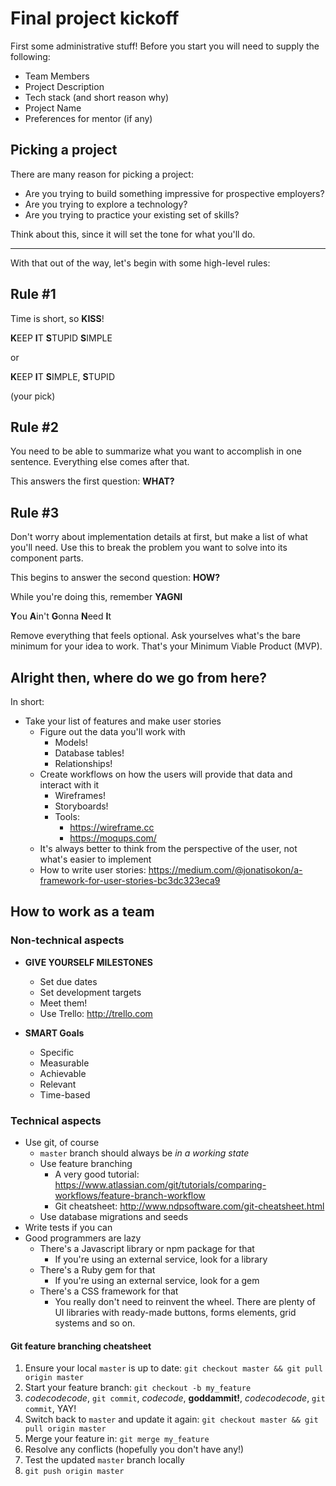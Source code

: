 # Final project kickoff

First some administrative stuff! Before you start you will need to supply the following:

* Team Members
* Project Description
* Tech stack (and short reason why)
* Project Name
* Preferences for mentor (if any)

## Picking a project

There are many reason for picking a project:

* Are you trying to build something impressive for prospective employers?
* Are you trying to explore a technology?
* Are you trying to practice your existing set of skills?

Think about this, since it will set the tone for what you'll do.

---

With that out of the way, let's begin with some high-level rules:

## Rule #1

Time is short, so **KISS**!

**K**EEP **I**T **S**TUPID **S**IMPLE

or

**K**EEP **I**T **S**IMPLE, **S**TUPID

(your pick)

## Rule #2

You need to be able to summarize what you want to accomplish in one sentence. Everything else comes after that.

This answers the first question: **WHAT?**

## Rule #3

Don't worry about implementation details at first, but make a list of what you'll need. Use this to break the problem you want to solve into its component parts.

This begins to answer the second question: **HOW?**

While you're doing this, remember **YAGNI**

**Y**ou **A**in't **G**onna **N**eed **I**t

Remove everything that feels optional. Ask yourselves what's the bare minimum for your idea to work. That's your Minimum Viable Product (MVP).

## Alright then, where do we go from here?

In short:

* Take your list of features and make user stories
  + Figure out the data you'll work with
    - Models!
    - Database tables!
    - Relationships!
  + Create workflows on how the users will provide that data and interact with it
    - Wireframes!
    - Storyboards!
    - Tools:
      + https://wireframe.cc
      + https://moqups.com/
  + It's always better to think from the perspective of the user, not what's easier to implement
  + How to write user stories: https://medium.com/@jonatisokon/a-framework-for-user-stories-bc3dc323eca9

## How to work as a team

### Non-technical aspects

* **GIVE YOURSELF MILESTONES**
  - Set due dates
  - Set development targets
  - Meet them!
  - Use Trello: http://trello.com

* **SMART Goals**
  - Specific
  - Measurable
  - Achievable
  - Relevant
  - Time-based

### Technical aspects

* Use git, of course
  - `master` branch should always be _in a working state_
  - Use feature branching
    + A very good tutorial: https://www.atlassian.com/git/tutorials/comparing-workflows/feature-branch-workflow
    + Git cheatsheet: http://www.ndpsoftware.com/git-cheatsheet.html
  - Use database migrations and seeds
* Write tests if you can
* Good programmers are lazy
  - There's a Javascript library or npm package for that
    + If you're using an external service, look for a library
  - There's a Ruby gem for that
    + If you're using an external service, look for a gem
  - There's a CSS framework for that
    + You really don't need to reinvent the wheel. There are plenty of UI libraries with ready-made buttons, forms elements, grid systems and so on.

#### Git feature branching cheatsheet

1. Ensure your local `master` is up to date: `git checkout master && git pull origin master`
2. Start your feature branch: `git checkout -b my_feature`
3. _codecodecode_, `git commit`, _codecode_, **goddammit!**, _codecodecode_, `git commit`, YAY!
4. Switch back to `master` and update it again: `git checkout master && git pull origin master`
5. Merge your feature in: `git merge my_feature`
6. Resolve any conflicts (hopefully you don't have any!)
7. Test the updated `master` branch locally
8. `git push origin master`
